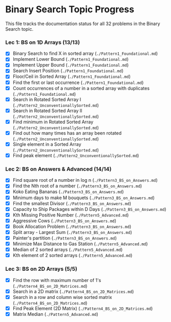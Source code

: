 # Binary Search Topic Progress

This file tracks the documentation status for all 32 problems in the Binary Search topic.

### Lec 1: BS on 1D Arrays (13/13)

- [x] Binary Search to find X in sorted array (`./Pattern1_Foundational.md`)
- [x] Implement Lower Bound (`./Pattern1_Foundational.md`)
- [x] Implement Upper Bound (`./Pattern1_Foundational.md`)
- [x] Search Insert Position (`./Pattern1_Foundational.md`)
- [x] Floor/Ceil in Sorted Array (`./Pattern1_Foundational.md`)
- [x] Find the first or last occurrence (`./Pattern1_Foundational.md`)
- [x] Count occurrences of a number in a sorted array with duplicates (`./Pattern1_Foundational.md`)
- [x] Search in Rotated Sorted Array I (`./Pattern2_UnconventionallySorted.md`)
- [x] Search in Rotated Sorted Array II (`./Pattern2_UnconventionallySorted.md`)
- [x] Find minimum in Rotated Sorted Array (`./Pattern2_UnconventionallySorted.md`)
- [x] Find out how many times has an array been rotated (`./Pattern2_UnconventionallySorted.md`)
- [x] Single element in a Sorted Array (`./Pattern2_UnconventionallySorted.md`)
- [x] Find peak element (`./Pattern2_UnconventionallySorted.md`)

### Lec 2: BS on Answers & Advanced (14/14)

- [x] Find square root of a number in log n (`./Pattern3_BS_on_Answers.md`)
- [x] Find the Nth root of a number (`./Pattern3_BS_on_Answers.md`)
- [x] Koko Eating Bananas (`./Pattern3_BS_on_Answers.md`)
- [x] Minimum days to make M bouquets (`./Pattern3_BS_on_Answers.md`)
- [x] Find the smallest Divisor (`./Pattern3_BS_on_Answers.md`)
- [x] Capacity to Ship Packages within D Days (`./Pattern3_BS_on_Answers.md`)
- [x] Kth Missing Positive Number (`./Pattern5_Advanced.md`)
- [x] Aggressive Cows (`./Pattern3_BS_on_Answers.md`)
- [x] Book Allocation Problem (`./Pattern3_BS_on_Answers.md`)
- [x] Split array - Largest Sum (`./Pattern3_BS_on_Answers.md`)
- [x] Painter's partition (`./Pattern3_BS_on_Answers.md`)
- [x] Minimize Max Distance to Gas Station (`./Pattern5_Advanced.md`)
- [x] Median of 2 sorted arrays (`./Pattern5_Advanced.md`)
- [x] Kth element of 2 sorted arrays (`./Pattern5_Advanced.md`)

### Lec 3: BS on 2D Arrays (5/5)

- [x] Find the row with maximum number of 1's (`./Pattern4_BS_on_2D_Matrices.md`)
- [x] Search in a 2D matrix (`./Pattern4_BS_on_2D_Matrices.md`)
- [x] Search in a row and column wise sorted matrix (`./Pattern4_BS_on_2D_Matrices.md`)
- [x] Find Peak Element (2D Matrix) (`./Pattern4_BS_on_2D_Matrices.md`)
- [x] Matrix Median (`./Pattern5_Advanced.md`)
